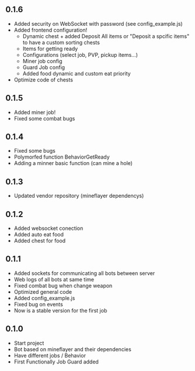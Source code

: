 ## 0.1.6
* Added security on WebSocket with password (see config_example.js)
* Added frontend configuration!
  * Dynamic chest + added Deposit All items or "Deposit a spcific items" to have a custom sorting chests
  * Items for getting ready
  * Configurations (select job, PVP, pickup items...)
  * Miner job config
  * Guard Job config
  * Added food dynamic and custom eat priority
* Optimize code of chests
## 0.1.5
* Added miner job!
* Fixed some combat bugs

## 0.1.4
* Fixed some bugs
* Polymorfed function BehaviorGetReady
* Adding a minner basic function (can mine a hole)
## 0.1.3
* Updated vendor repository (mineflayer dependencys)
## 0.1.2
* Added websocket conection
* Added auto eat food
* Added chest for food

## 0.1.1
* Added sockets for communicating all bots between server
* Web logs of all bots at same time
* Fixed combat bug when change weapon
* Optimized general code
* Added config_example.js
* Fixed bug on events
* Now is a stable version for the first job

## 0.1.0
* Start project
* Bot based on mineflayer and their dependencies
* Have different jobs / Behavior
* First Functionally Job Guard added

